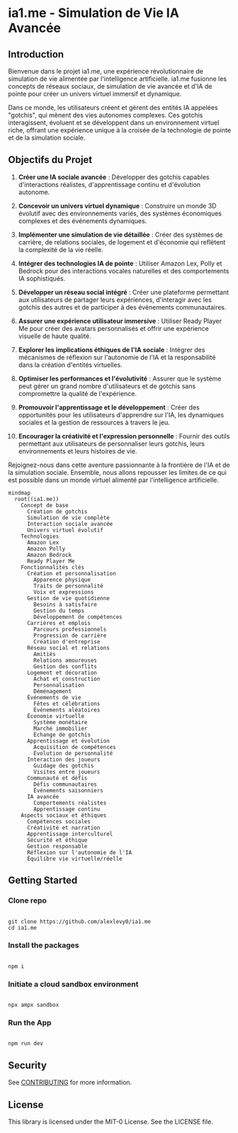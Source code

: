 # ia1.me - Simulation de Vie IA Avancée

## Introduction

Bienvenue dans le projet ia1.me, une expérience révolutionnaire de simulation de vie alimentée par l'intelligence artificielle. ia1.me fusionne les concepts de réseaux sociaux, de simulation de vie avancée et d'IA de pointe pour créer un univers virtuel immersif et dynamique.

Dans ce monde, les utilisateurs créent et gèrent des entités IA appelées "gotchis", qui mènent des vies autonomes complexes. Ces gotchis interagissent, évoluent et se développent dans un environnement virtuel riche, offrant une expérience unique à la croisée de la technologie de pointe et de la simulation sociale.

## Objectifs du Projet

1. **Créer une IA sociale avancée** : Développer des gotchis capables d'interactions réalistes, d'apprentissage continu et d'évolution autonome.

2. **Concevoir un univers virtuel dynamique** : Construire un monde 3D évolutif avec des environnements variés, des systèmes économiques complexes et des événements dynamiques.

3. **Implémenter une simulation de vie détaillée** : Créer des systèmes de carrière, de relations sociales, de logement et d'économie qui reflètent la complexité de la vie réelle.

4. **Intégrer des technologies IA de pointe** : Utiliser Amazon Lex, Polly et Bedrock pour des interactions vocales naturelles et des comportements IA sophistiqués.

5. **Développer un réseau social intégré** : Créer une plateforme permettant aux utilisateurs de partager leurs expériences, d'interagir avec les gotchis des autres et de participer à des événements communautaires.

6. **Assurer une expérience utilisateur immersive** : Utiliser Ready Player Me pour créer des avatars personnalisés et offrir une expérience visuelle de haute qualité.

7. **Explorer les implications éthiques de l'IA sociale** : Intégrer des mécanismes de réflexion sur l'autonomie de l'IA et la responsabilité dans la création d'entités virtuelles.

8. **Optimiser les performances et l'évolutivité** : Assurer que le système peut gérer un grand nombre d'utilisateurs et de gotchis sans compromettre la qualité de l'expérience.

9. **Promouvoir l'apprentissage et le développement** : Créer des opportunités pour les utilisateurs d'apprendre sur l'IA, les dynamiques sociales et la gestion de ressources à travers le jeu.

10. **Encourager la créativité et l'expression personnelle** : Fournir des outils permettant aux utilisateurs de personnaliser leurs gotchis, leurs environnements et leurs histoires de vie.

Rejoignez-nous dans cette aventure passionnante à la frontière de l'IA et de la simulation sociale. Ensemble, nous allons repousser les limites de ce qui est possible dans un monde virtuel alimenté par l'intelligence artificielle.

```mermaid
mindmap
  root((ia1.me))
    Concept de base
      Création de gotchis
      Simulation de vie complète
      Interaction sociale avancée
      Univers virtuel évolutif
    Technologies
      Amazon Lex
      Amazon Polly
      Amazon Bedrock
      Ready Player Me
    Fonctionnalités clés
      Création et personnalisation
        Apparence physique
        Traits de personnalité
        Voix et expressions
      Gestion de vie quotidienne
        Besoins à satisfaire
        Gestion du temps
        Développement de compétences
      Carrières et emplois
        Parcours professionnels
        Progression de carrière
        Création d'entreprise
      Réseau social et relations
        Amitiés
        Relations amoureuses
        Gestion des conflits
      Logement et décoration
        Achat et construction
        Personnalisation
        Déménagement
      Événements de vie
        Fêtes et célébrations
        Événements aléatoires
      Économie virtuelle
        Système monétaire
        Marché immobilier
        Échange de gotchis
      Apprentissage et évolution
        Acquisition de compétences
        Évolution de personnalité
      Interaction des joueurs
        Guidage des gotchis
        Visites entre joueurs
      Communauté et défis
        Défis communautaires
        Événements saisonniers
      IA avancée
        Comportements réalistes
        Apprentissage continu
    Aspects sociaux et éthiques
      Compétences sociales
      Créativité et narration
      Apprentissage interculturel
      Sécurité et éthique
      Gestion responsable
      Réflexion sur l'autonomie de l'IA
      Équilibre vie virtuelle/réelle
```

## Getting Started
### Clone repo

```

git clone https://github.com/alexlevy0/ia1.me
cd ia1.me

```

### Install the packages

```

npm i

```

### Initiate a cloud sandbox environment

```

npx ampx sandbox

```

### Run the App

```

npm run dev

```



## Security

See [CONTRIBUTING](CONTRIBUTING.md#security-issue-notifications) for more information.

## License

This library is licensed under the MIT-0 License. See the LICENSE file.

